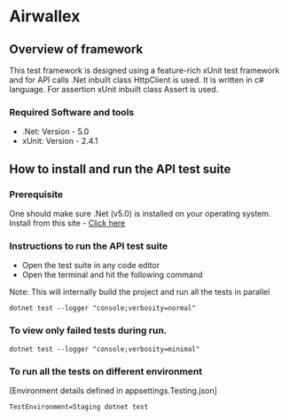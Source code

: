 # Airwallex

## Overview of framework

This test framework is designed using a feature-rich xUnit test framework and for API calls .Net inbuilt class HttpClient is used. It is written in c# language. For assertion xUnit inbuilt class Assert is used.

### Required Software and tools

- .Net: Version - 5.0
- xUnit: Version - 2.4.1

## How to install and run the API test suite
### Prerequisite

One should make sure .Net (v5.0) is installed on your operating system. Install from this site - [Click here]()

### Instructions to run the API test suite

- Open the test suite in any code editor
- Open the terminal and hit the following command 

Note: This will internally build the project and run all the tests in parallel
```
dotnet test --logger "console;verbosity=normal"
```
### To view only failed tests during run.
```
dotnet test --logger "console;verbosity=minimal"
```

### To run all the tests on different environment
[Environment details defined in appsettings.Testing.json]

```
TestEnvironment=Staging dotnet test
```